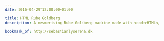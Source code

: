 ```yaml
---
date: 2016-04-29T12:00:00+01:00

title: HTML Rube Goldberg
description: A mesmerising Rube Goldberg machine made with <code>HTML</code> form elements and their form element-specific attributes and states, like <code>checked</code>, <code>:focus</code>, and <code>value</code>.

bookmark_of: http://sebastianlyserena.dk
---
```

